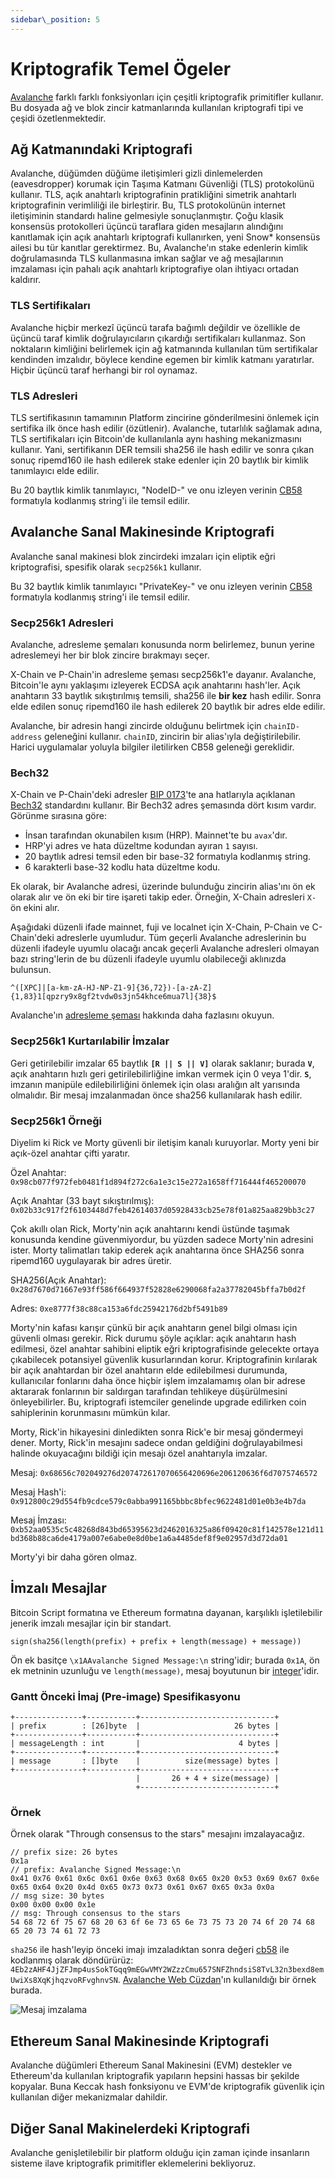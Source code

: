 ```yaml
---
sidebar\_position: 5
---
```

# Kriptografik Temel Ögeler

[Avalanche](../../#avalanche) farklı farklı fonksiyonları için çeşitli kriptografik primitifler kullanır. Bu dosyada ağ ve blok zincir katmanlarında kullanılan kriptografi tipi ve çeşidi özetlenmektedir.

## Ağ Katmanındaki Kriptografi

Avalanche, düğümden düğüme iletişimleri gizli dinlemelerden \(eavesdropper\) korumak için Taşıma Katmanı Güvenliği \(TLS\) protokolünü kullanır. TLS, açık anahtarlı kriptografinin pratikliğini simetrik anahtarlı kriptografinin verimliliği ile birleştirir. Bu, TLS protokolünün internet iletişiminin standardı haline gelmesiyle sonuçlanmıştır. Çoğu klasik konsensüs protokolleri üçüncü taraflara giden mesajların alındığını kanıtlamak için açık anahtarlı kriptografi kullanırken, yeni Snow\* konsensüs ailesi bu tür kanıtlar gerektirmez. Bu, Avalanche'ın stake edenlerin kimlik doğrulamasında TLS kullanmasına imkan sağlar ve ağ mesajlarının imzalaması için pahalı açık anahtarlı kriptografiye olan ihtiyacı ortadan kaldırır.

### TLS Sertifikaları

Avalanche hiçbir merkezî üçüncü tarafa bağımlı değildir ve özellikle de üçüncü taraf kimlik doğrulayıcıların çıkardığı sertifikaları kullanmaz. Son noktaların kimliğini belirlemek için ağ katmanında kullanılan tüm sertifikalar kendinden imzalıdır, böylece kendine egemen bir kimlik katmanı yaratırlar. Hiçbir üçüncü taraf herhangi bir rol oynamaz.

### TLS Adresleri

TLS sertifikasının tamamının Platform zincirine gönderilmesini önlemek için sertifika ilk önce hash edilir \(özütlenir\). Avalanche, tutarlılık sağlamak adına, TLS sertifikaları için Bitcoin'de kullanılanla aynı hashing mekanizmasını kullanır. Yani, sertifikanın DER temsili sha256 ile hash edilir ve sonra çıkan sonuç ripemd160 ile hash edilerek stake edenler için 20 baytlık bir kimlik tanımlayıcı elde edilir.

Bu 20 baytlık kimlik tanımlayıcı, "NodeID-" ve onu izleyen verinin [CB58](https://support.avalabs.org/en/articles/4587395-what-is-cb58) formatıyla kodlanmış string'i ile temsil edilir.

## Avalanche Sanal Makinesinde Kriptografi

Avalanche sanal makinesi blok zincirdeki imzaları için eliptik eğri kriptografisi, spesifik olarak `secp256k1` kullanır.

Bu 32 baytlık kimlik tanımlayıcı "PrivateKey-" ve onu izleyen verinin [CB58](https://support.avalabs.org/en/articles/4587395-what-is-cb58) formatıyla kodlanmış string'i ile temsil edilir.

### Secp256k1 Adresleri

Avalanche, adresleme şemaları konusunda norm belirlemez, bunun yerine adreslemeyi her bir blok zincire bırakmayı seçer.

X-Chain ve P-Chain'in adresleme şeması secp256k1'e dayanır. Avalanche, Bitcoin'le aynı yaklaşımı izleyerek ECDSA açık anahtarını hash'ler. Açık anahtarın 33 baytlık sıkıştırılmış temsili, sha256 ile **bir kez** hash edilir. Sonra elde edilen sonuç ripemd160 ile hash edilerek 20 baytlık bir adres elde edilir.

Avalanche, bir adresin hangi zincirde olduğunu belirtmek için `chainID-address` geleneğini kullanır. `chainID`, zincirin bir alias'ıyla değiştirilebilir. Harici uygulamalar yoluyla bilgiler iletilirken CB58 geleneği gereklidir.

### Bech32

X-Chain ve P-Chain'deki adresler [BIP 0173](https://en.bitcoin.it/wiki/BIP_0173)'te ana hatlarıyla açıklanan [Bech32](http://support.avalabs.org/en/articles/4587392-what-is-bech32) standardını kullanır. Bir Bech32 adres şemasında dört kısım vardır. Görünme sırasına göre:

* İnsan tarafından okunabilen kısım \(HRP\). Mainnet'te bu `avax`'dır.
* HRP'yi adres ve hata düzeltme kodundan ayıran `1` sayısı.
* 20 baytlık adresi temsil eden bir base-32 formatıyla kodlanmış string.
* 6 karakterli base-32 kodlu hata düzeltme kodu.

Ek olarak, bir Avalanche adresi, üzerinde bulunduğu zincirin alias'ını ön ek olarak alır ve ön eki bir tire işareti takip eder. Örneğin, X-Chain adresleri `X-` ön ekini alır.

Aşağıdaki düzenli ifade mainnet, fuji ve localnet için X-Chain, P-Chain ve C-Chain'deki adreslerle uyumludur. Tüm geçerli Avalanche adreslerinin bu düzenli ifadeyle uyumlu olacağı ancak geçerli Avalanche adresleri olmayan bazı string'lerin de bu düzenli ifadeyle uyumlu olabileceği aklınızda bulunsun.

```text
^([XPC]|[a-km-zA-HJ-NP-Z1-9]{36,72})-[a-zA-Z]{1,83}1[qpzry9x8gf2tvdw0s3jn54khce6mua7l]{38}$
```

Avalanche'ın [adresleme şeması](https://support.avalabs.org/en/articles/4596397-what-is-an-address) hakkında daha fazlasını okuyun.

### Secp256k1 Kurtarılabilir İmzalar

Geri getirilebilir imzalar 65 baytlık **`[R || S || V]`** olarak saklanır; burada **`V`**, açık anahtarın hızlı geri getirilebilirliğine imkan vermek için 0 veya 1'dir. **`S`**, imzanın manipüle edilebilirliğini önlemek için olası aralığın alt yarısında olmalıdır. Bir mesaj imzalanmadan önce sha256 kullanılarak hash edilir.

### Secp256k1 Örneği

Diyelim ki Rick ve Morty güvenli bir iletişim kanalı kuruyorlar. Morty yeni bir açık-özel anahtar çifti yaratır.

Özel Anahtar: `0x98cb077f972feb0481f1d894f272c6a1e3c15e272a1658ff716444f465200070`

Açık Anahtar \(33 bayt sıkıştırılmış\): `0x02b33c917f2f6103448d7feb42614037d05928433cb25e78f01a825aa829bb3c27`

Çok akıllı olan Rick, Morty'nin açık anahtarını kendi üstünde taşımak konusunda kendine güvenmiyordur, bu yüzden sadece Morty'nin adresini ister. Morty talimatları takip ederek açık anahtarına önce SHA256 sonra ripemd160 uygulayarak bir adres üretir.

SHA256\(Açık Anahtar\): `0x28d7670d71667e93ff586f664937f52828e6290068fa2a37782045bffa7b0d2f`

Adres: `0xe8777f38c88ca153a6fdc25942176d2bf5491b89`

Morty'nin kafası karışır çünkü bir açık anahtarın genel bilgi olması için güvenli olması gerekir. Rick durumu şöyle açıklar: açık anahtarın hash edilmesi, özel anahtar sahibini eliptik eğri kriptografisinde gelecekte ortaya çıkabilecek potansiyel güvenlik kusurlarından korur. Kriptografinin kırılarak bir açık anahtardan bir özel anahtarın elde edilebilmesi durumunda, kullanıcılar fonlarını daha önce hiçbir işlem imzalamamış olan bir adrese aktararak fonlarının bir saldırgan tarafından tehlikeye düşürülmesini önleyebilirler. Bu, kriptografi istemciler genelinde upgrade edilirken coin sahiplerinin korunmasını mümkün kılar.

Morty, Rick'in hikayesini dinledikten sonra Rick'e bir mesaj göndermeyi dener. Morty, Rick'in mesajını sadece ondan geldiğini doğrulayabilmesi halinde okuyacağını bildiği için mesajı özel anahtarıyla imzalar.

Mesaj: `0x68656c702049276d207472617070656420696e206120636f6d7075746572`

Mesaj Hash'i: `0x912800c29d554fb9cdce579c0abba991165bbbc8bfec9622481d01e0b3e4b7da`

Mesaj İmzası: `0xb52aa0535c5c48268d843bd65395623d2462016325a86f09420c81f142578e121d11bd368b88ca6de4179a007e6abe0e8d0be1a6a4485def8f9e02957d3d72da01`

Morty'yi bir daha gören olmaz.

## İmzalı Mesajlar

Bitcoin Script formatına ve Ethereum formatına dayanan, karşılıklı işletilebilir jenerik imzalı mesajlar için bir standart.

```text
sign(sha256(length(prefix) + prefix + length(message) + message))
```

Ön ek basitçe `\x1AAvalanche Signed Message:\n` string'idir; burada `0x1A`, ön ek metninin uzunluğu ve `length(message)`, mesaj boyutunun bir [integer](serialization-primitives.md#integer)'idir.

### Gantt Önceki İmaj \(Pre-image\) Spesifikasyonu

```text
+---------------+-----------+------------------------------+
| prefix        : [26]byte  |                     26 bytes |
+---------------+-----------+------------------------------+
| messageLength : int       |                      4 bytes |
+---------------+-----------+------------------------------+
| message       : []byte    |          size(message) bytes |
+---------------+-----------+------------------------------+
                            |       26 + 4 + size(message) |
                            +------------------------------+
```

### Örnek

Örnek olarak "Through consensus to the stars" mesajını imzalayacağız.

```text
// prefix size: 26 bytes
0x1a
// prefix: Avalanche Signed Message:\n
0x41 0x76 0x61 0x6c 0x61 0x6e 0x63 0x68 0x65 0x20 0x53 0x69 0x67 0x6e 0x65 0x64 0x20 0x4d 0x65 0x73 0x73 0x61 0x67 0x65 0x3a 0x0a
// msg size: 30 bytes
0x00 0x00 0x00 0x1e
// msg: Through consensus to the stars
54 68 72 6f 75 67 68 20 63 6f 6e 73 65 6e 73 75 73 20 74 6f 20 74 68 65 20 73 74 61 72 73
```

`sha256` ile hash'leyip önceki imajı imzaladıktan sonra değeri [cb58](https://support.avalabs.org/en/articles/4587395-what-is-cb58) ile kodlanmış olarak döndürürüz: `4Eb2zAHF4JjZFJmp4usSokTGqq9mEGwVMY2WZzzCmu657SNFZhndsiS8TvL32n3bexd8emUwiXs8XqKjhqzvoRFvghnvSN`. [Avalanche Web Cüzdan](https://wallet.avax.network/wallet/advanced)'ın kullanıldığı bir örnek burada.

![Mesaj imzalama](/img/sign-message.png)

## Ethereum Sanal Makinesinde Kriptografi

Avalanche düğümleri Ethereum Sanal Makinesini \(EVM\) destekler ve Ethereum'da kullanılan kriptografik yapıların hepsini hassas bir şekilde kopyalar. Buna Keccak hash fonksiyonu ve EVM'de kriptografik güvenlik için kullanılan diğer mekanizmalar dahildir.

## Diğer Sanal Makinelerdeki Kriptografi

Avalanche genişletilebilir bir platform olduğu için zaman içinde insanların sisteme ilave kriptografik primitifler eklemelerini bekliyoruz.

